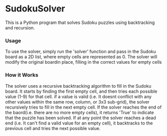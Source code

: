 # SudokuSolver
This is a Python program that solves Sudoku puzzles using backtracking and recursion.
### Usage
To use the solver, simply run the 'solver' function and pass in the Sudoku board as a 2D list, where empty cells are represented as 0. The solver will modify the original boardin place, filling in the correct values for empty cells
### How it Works
The solver uses a recursive backtracking algorithm to fill in the Sudoku board. It starts by finding the first empty cell, and then tries each possible value (1-9) for that cell. if a value is valid (i.e. It doesnt conflict with any other values within the same row, column, or 3x3 sub-grid), the solver recursively tries to fill in the next empty cell. If the solver reaches the end of the baord(i.e. there are no more empty cells), it returns 'True' to indicate that the puzzle has been solved. If at any point the solver reaches a dead end (i.e. It can't find a valid value for an empty cell), it backtracks to the previous cell and tries the next possible value.
